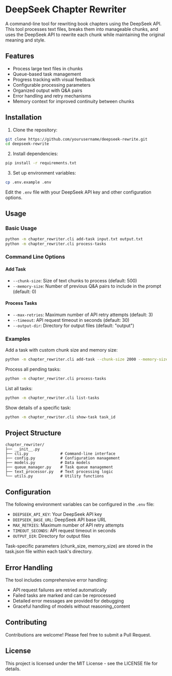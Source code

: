 # DeepSeek Chapter Rewriter

A command-line tool for rewriting book chapters using the DeepSeek API. This tool processes text files, breaks them into manageable chunks, and uses the DeepSeek API to rewrite each chunk while maintaining the original meaning and style.

## Features

- Process large text files in chunks
- Queue-based task management
- Progress tracking with visual feedback
- Configurable processing parameters
- Organized output with Q&A pairs
- Error handling and retry mechanisms
- Memory context for improved continuity between chunks

## Installation

1. Clone the repository:
```bash
git clone https://github.com/yourusername/deepseek-rewrite.git
cd deepseek-rewrite
```

2. Install dependencies:
```bash
pip install -r requirements.txt
```

3. Set up environment variables:
```bash
cp .env.example .env
```
Edit the `.env` file with your DeepSeek API key and other configuration options.

## Usage

### Basic Usage

```bash
python -m chapter_rewriter.cli add-task input.txt output.txt
python -m chapter_rewriter.cli process-tasks
```

### Command Line Options

#### Add Task
- `--chunk-size`: Size of text chunks to process (default: 500)
- `--memory-size`: Number of previous Q&A pairs to include in the prompt (default: 0)

#### Process Tasks
- `--max-retries`: Maximum number of API retry attempts (default: 3)
- `--timeout`: API request timeout in seconds (default: 30)
- `--output-dir`: Directory for output files (default: "output")

### Examples

Add a task with custom chunk size and memory size:
```bash
python -m chapter_rewriter.cli add-task --chunk-size 2000 --memory-size 3 input.txt output.txt
```

Process all pending tasks:
```bash
python -m chapter_rewriter.cli process-tasks
```

List all tasks:
```bash
python -m chapter_rewriter.cli list-tasks
```

Show details of a specific task:
```bash
python -m chapter_rewriter.cli show-task task_id
```

## Project Structure

```
chapter_rewriter/
├── __init__.py
├── cli.py              # Command-line interface
├── config.py           # Configuration management
├── models.py           # Data models
├── queue_manager.py    # Task queue management
├── text_processor.py   # Text processing logic
└── utils.py            # Utility functions
```

## Configuration

The following environment variables can be configured in the `.env` file:

- `DEEPSEEK_API_KEY`: Your DeepSeek API key
- `DEEPSEEK_BASE_URL`: DeepSeek API base URL
- `MAX_RETRIES`: Maximum number of API retry attempts
- `TIMEOUT_SECONDS`: API request timeout in seconds
- `OUTPUT_DIR`: Directory for output files

Task-specific parameters (chunk_size, memory_size) are stored in the task.json file within each task's directory.

## Error Handling

The tool includes comprehensive error handling:
- API request failures are retried automatically
- Failed tasks are marked and can be reprocessed
- Detailed error messages are provided for debugging
- Graceful handling of models without reasoning_content

## Contributing

Contributions are welcome! Please feel free to submit a Pull Request.

## License

This project is licensed under the MIT License - see the LICENSE file for details. 